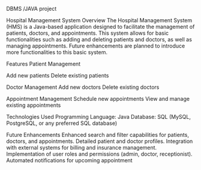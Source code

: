 DBMS /JAVA project

Hospital Management System Overview The Hospital Management System (HMS) is a Java-based application designed to facilitate the management of patients, doctors, and appointments. This system allows for basic functionalities such as adding and deleting patients and doctors, as well as managing appointments. Future enhancements are planned to introduce more functionalities to this basic system.

Features Patient Management

Add new patients Delete existing patients

Doctor Management Add new doctors Delete existing doctors

Appointment Management Schedule new appointments View and manage existing appointments

Technologies Used Programming Language: Java Database: SQL (MySQL, PostgreSQL, or any preferred SQL database)

Future Enhancements Enhanced search and filter capabilities for patients, doctors, and appointments. Detailed patient and doctor profiles. Integration with external systems for billing and insurance management. Implementation of user roles and permissions (admin, doctor, receptionist). Automated notifications for upcoming appointment

